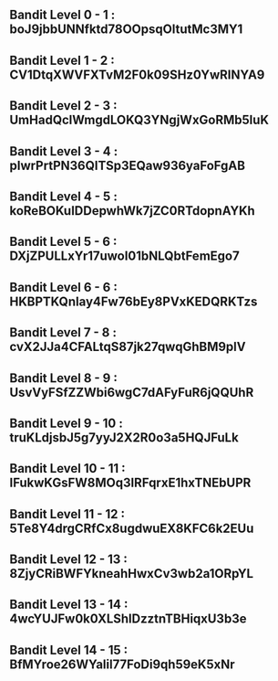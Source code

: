 ## Bandit Level 0 - 1 : boJ9jbbUNNfktd78OOpsqOltutMc3MY1
## Bandit Level 1 - 2 : CV1DtqXWVFXTvM2F0k09SHz0YwRINYA9
## Bandit Level 2 - 3 : UmHadQclWmgdLOKQ3YNgjWxGoRMb5luK
## Bandit Level 3 - 4 : pIwrPrtPN36QITSp3EQaw936yaFoFgAB
## Bandit Level 4 - 5 : koReBOKuIDDepwhWk7jZC0RTdopnAYKh
## Bandit Level 5 - 6 : DXjZPULLxYr17uwoI01bNLQbtFemEgo7
## Bandit Level 6 - 6  : HKBPTKQnIay4Fw76bEy8PVxKEDQRKTzs
## Bandit Level 7 - 8 : cvX2JJa4CFALtqS87jk27qwqGhBM9plV
## Bandit Level 8 - 9 : UsvVyFSfZZWbi6wgC7dAFyFuR6jQQUhR
## Bandit Level 9 - 10 : truKLdjsbJ5g7yyJ2X2R0o3a5HQJFuLk
## Bandit Level 10 - 11 : IFukwKGsFW8MOq3IRFqrxE1hxTNEbUPR
## Bandit Level 11 - 12 : 5Te8Y4drgCRfCx8ugdwuEX8KFC6k2EUu
## Bandit Level 12 - 13 : 8ZjyCRiBWFYkneahHwxCv3wb2a1ORpYL
## Bandit Level 13 - 14 : 4wcYUJFw0k0XLShlDzztnTBHiqxU3b3e
## Bandit Level 14 - 15 : BfMYroe26WYalil77FoDi9qh59eK5xNr
